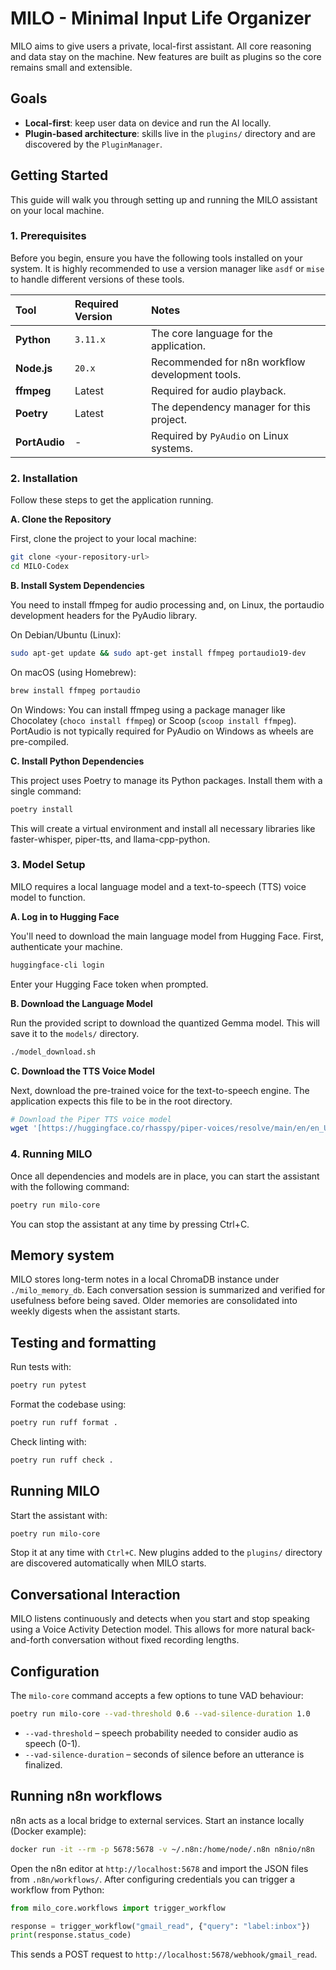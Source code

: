 # MILO - Minimal Input Life Organizer

MILO aims to give users a private, local-first assistant. All core reasoning and data stay on the machine. New features are built as plugins so the core remains small and extensible.

## Goals
- **Local-first**: keep user data on device and run the AI locally.
- **Plugin-based architecture**: skills live in the `plugins/` directory and are discovered by the `PluginManager`.

## Getting Started

This guide will walk you through setting up and running the MILO assistant on your local machine.

### 1. Prerequisites

Before you begin, ensure you have the following tools installed on your system. It is highly recommended to use a version manager like `asdf` or `mise` to handle different versions of these tools.

| Tool | Required Version | Notes |
| :--- | :--- | :--- |
| **Python** | `3.11.x` | The core language for the application. |
| **Node.js** | `20.x` | Recommended for n8n workflow development tools. |
| **ffmpeg** | Latest | Required for audio playback. |
| **Poetry** | Latest | The dependency manager for this project. |
| **PortAudio** | - | Required by `PyAudio` on Linux systems. |

### 2. Installation

Follow these steps to get the application running.

**A. Clone the Repository**

First, clone the project to your local machine:
```bash
git clone <your-repository-url>
cd MILO-Codex
```

**B. Install System Dependencies**

You need to install ffmpeg for audio processing and, on Linux, the portaudio development headers for the PyAudio library.

On Debian/Ubuntu (Linux):
```bash
sudo apt-get update && sudo apt-get install ffmpeg portaudio19-dev
```

On macOS (using Homebrew):
```bash
brew install ffmpeg portaudio
```

On Windows: You can install ffmpeg using a package manager like Chocolatey (`choco install ffmpeg`) or Scoop (`scoop install ffmpeg`). PortAudio is not typically required for PyAudio on Windows as wheels are pre-compiled.

**C. Install Python Dependencies**

This project uses Poetry to manage its Python packages. Install them with a single command:

```bash
poetry install
```

This will create a virtual environment and install all necessary libraries like faster-whisper, piper-tts, and llama-cpp-python.

### 3. Model Setup
MILO requires a local language model and a text-to-speech (TTS) voice model to function.

**A. Log in to Hugging Face**

You'll need to download the main language model from Hugging Face. First, authenticate your machine.

```bash
huggingface-cli login
```

Enter your Hugging Face token when prompted.

**B. Download the Language Model**

Run the provided script to download the quantized Gemma model. This will save it to the `models/` directory.

```bash
./model_download.sh
```

**C. Download the TTS Voice Model**

Next, download the pre-trained voice for the text-to-speech engine. The application expects this file to be in the root directory.

```bash
# Download the Piper TTS voice model
wget '[https://huggingface.co/rhasspy/piper-voices/resolve/main/en/en_US/lessac/medium/en_US-lessac-medium.onnx?download=true](https://huggingface.co/rhasspy/piper-voices/resolve/main/en/en_US/lessac/medium/en_US-lessac-medium.onnx?download=true)' -O ./piper-voice.onnx
```

### 4. Running MILO
Once all dependencies and models are in place, you can start the assistant with the following command:

```bash
poetry run milo-core
```

You can stop the assistant at any time by pressing Ctrl+C.
## Memory system
MILO stores long-term notes in a local ChromaDB instance under
`./milo_memory_db`. Each conversation session is summarized and verified
for usefulness before being saved. Older memories are consolidated into
weekly digests when the assistant starts.


## Testing and formatting
Run tests with:

```bash
poetry run pytest
```

Format the codebase using:

```bash
poetry run ruff format .
```

Check linting with:

```bash
poetry run ruff check .
```
## Running MILO
Start the assistant with:

```bash
poetry run milo-core
```

Stop it at any time with `Ctrl+C`. New plugins added to the `plugins/`
directory are discovered automatically when MILO starts.

## Conversational Interaction
MILO listens continuously and detects when you start and stop speaking using a Voice Activity Detection model. This allows for more natural back-and-forth conversation without fixed recording lengths.

## Configuration
The `milo-core` command accepts a few options to tune VAD behaviour:

```bash
poetry run milo-core --vad-threshold 0.6 --vad-silence-duration 1.0
```

* `--vad-threshold` – speech probability needed to consider audio as speech (0-1).
* `--vad-silence-duration` – seconds of silence before an utterance is finalized.

## Running n8n workflows
n8n acts as a local bridge to external services. Start an instance locally (Docker example):

```bash
docker run -it --rm -p 5678:5678 -v ~/.n8n:/home/node/.n8n n8nio/n8n
```

Open the n8n editor at `http://localhost:5678` and import the JSON files from `.n8n/workflows/`. After configuring credentials you can trigger a workflow from Python:

```python
from milo_core.workflows import trigger_workflow

response = trigger_workflow("gmail_read", {"query": "label:inbox"})
print(response.status_code)
```

This sends a POST request to `http://localhost:5678/webhook/gmail_read`.
